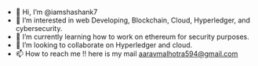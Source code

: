 - 👋 Hi, I’m @iamshashank7
- 👀 I’m interested in web Developing, Blockchain, Cloud, Hyperledger, and cybersecurity.
- 🌱 I’m currently learning how to work on ethereum for security purposes.
- 📍 I’m looking to collaborate on Hyperledger and cloud.
- 📫 How to reach me !! here is my mail aaravmalhotra594@gmail.com

<!---
iamshashank7/iamshashank7 is a ✨ special ✨ repository because its `README.md` (this file) appears on your GitHub profile.
You can click the Preview link to take a look at your changes.
--->
